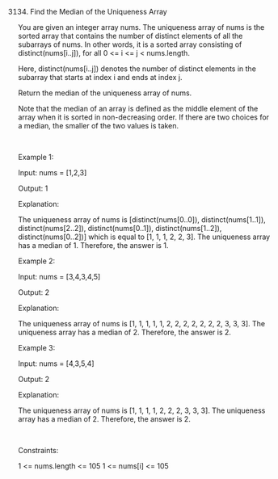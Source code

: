 3134. Find the Median of the Uniqueness Array

You are given an integer array nums. The uniqueness array of nums is the sorted array that contains the number of distinct elements of all the 
subarrays
 of nums. In other words, it is a sorted array consisting of distinct(nums[i..j]), for all 0 <= i <= j < nums.length.

Here, distinct(nums[i..j]) denotes the number of distinct elements in the subarray that starts at index i and ends at index j.

Return the median of the uniqueness array of nums.

Note that the median of an array is defined as the middle element of the array when it is sorted in non-decreasing order. If there are two choices for a median, the smaller of the two values is taken.

 

Example 1:

Input: nums = [1,2,3]

Output: 1

Explanation:

The uniqueness array of nums is [distinct(nums[0..0]), distinct(nums[1..1]), distinct(nums[2..2]), distinct(nums[0..1]), distinct(nums[1..2]), distinct(nums[0..2])] which is equal to [1, 1, 1, 2, 2, 3]. The uniqueness array has a median of 1. Therefore, the answer is 1.

Example 2:

Input: nums = [3,4,3,4,5]

Output: 2

Explanation:

The uniqueness array of nums is [1, 1, 1, 1, 1, 2, 2, 2, 2, 2, 2, 2, 3, 3, 3]. The uniqueness array has a median of 2. Therefore, the answer is 2.

Example 3:

Input: nums = [4,3,5,4]

Output: 2

Explanation:

The uniqueness array of nums is [1, 1, 1, 1, 2, 2, 2, 3, 3, 3]. The uniqueness array has a median of 2. Therefore, the answer is 2.

 

Constraints:

1 <= nums.length <= 105
1 <= nums[i] <= 105